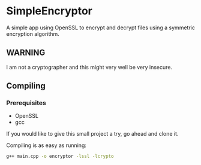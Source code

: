 # SimpleEncryptor
A simple app using OpenSSL to encrypt and decrypt files using a symmetric encryption algorithm.

## WARNING 
I am not a cryptographer and this might very well be very insecure.

## Compiling

### Prerequisites
- OpenSSL
- gcc

If you would like to give this small project a try, go ahead and clone it.

Compiling is as easy as running:

```bash
g++ main.cpp -o encryptor -lssl -lcrypto
```
